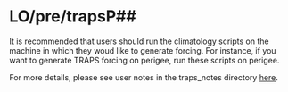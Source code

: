 # LO/pre/trapsP##

It is recommended that users should run the climatology scripts on the machine in which they woud like to generate forcing. For instance, if you want to generate TRAPS forcing on perigee, run these scripts on perigee.

For more details, please see user notes in the traps_notes directory [here](https://github.com/parkermac/LO/tree/main/traps_notes/pre_notes).